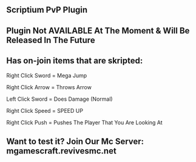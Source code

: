 Scriptium PvP Plugin
-----------------------------------
Plugin Not AVAILABLE At The Moment & Will Be Released In The Future
-----------------------------------
Has on-join items that are skripted:
-----------------------------------

Right Click Sword = Mega Jump

Right Click Arrow = Throws Arrow

Left Click Sword = Does Damage (Normal)

Right Click Speed = SPEED UP

Right Click Push = Pushes The Player That You Are Looking At

Want to test it? Join Our Mc Server: mgamescraft.revivesmc.net
----------------------------------------------------------------

